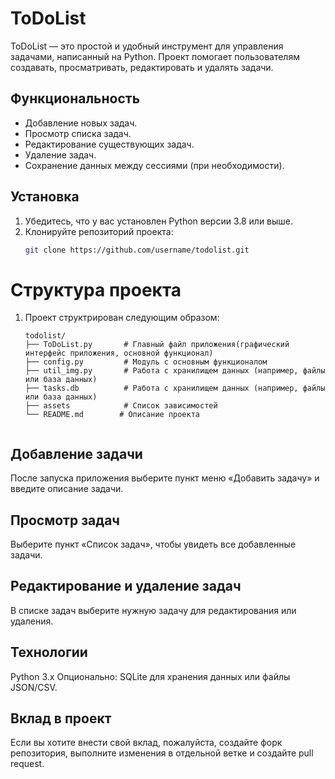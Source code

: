 # ToDoList

ToDoList — это простой и удобный инструмент для управления задачами, написанный на Python. Проект помогает пользователям создавать, просматривать, редактировать и удалять задачи.

## Функциональность

- Добавление новых задач.
- Просмотр списка задач.
- Редактирование существующих задач.
- Удаление задач.
- Сохранение данных между сессиями (при необходимости).

## Установка

1. Убедитесь, что у вас установлен Python версии 3.8 или выше.
2. Клонируйте репозиторий проекта:
   ```bash
   git clone https://github.com/username/todolist.git
# Структура проекта
1. Проект структрирован следующим образом: 

   ```plaintext
   todolist/
   ├── ToDoList.py       # Главный файл приложения(графический интерфейс приложения, основной функционал)
   ├── config.py         # Модуль с основным функционалом
   ├── util_img.py       # Работа с хранилищем данных (например, файлы или база данных)
   ├── tasks.db          # Работа с хранилищем данных (например, файлы или база данных)
   ├── assets            # Список зависимостей
   └── README.md        # Описание проекта


## Добавление задачи
После запуска приложения выберите пункт меню «Добавить задачу» и введите описание задачи.

## Просмотр задач
Выберите пункт «Список задач», чтобы увидеть все добавленные задачи.

## Редактирование и удаление задач
В списке задач выберите нужную задачу для редактирования или удаления.

## Технологии
Python 3.x
Опционально: SQLite для хранения данных или файлы JSON/CSV.

## Вклад в проект
Если вы хотите внести свой вклад, пожалуйста, создайте форк репозитория, выполните изменения в отдельной ветке и создайте pull request.
